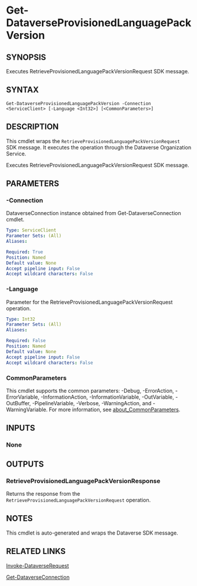 # Get-DataverseProvisionedLanguagePackVersion

## SYNOPSIS
Executes RetrieveProvisionedLanguagePackVersionRequest SDK message.

## SYNTAX

```
Get-DataverseProvisionedLanguagePackVersion -Connection <ServiceClient> [-Language <Int32>] [<CommonParameters>]
```

## DESCRIPTION

This cmdlet wraps the `RetrieveProvisionedLanguagePackVersionRequest` SDK message. It executes the operation through the Dataverse Organization Service.

Executes RetrieveProvisionedLanguagePackVersionRequest SDK message.

## PARAMETERS

### -Connection
DataverseConnection instance obtained from Get-DataverseConnection cmdlet.

```yaml
Type: ServiceClient
Parameter Sets: (All)
Aliases:

Required: True
Position: Named
Default value: None
Accept pipeline input: False
Accept wildcard characters: False
```
### -Language
Parameter for the RetrieveProvisionedLanguagePackVersionRequest operation.

```yaml
Type: Int32
Parameter Sets: (All)
Aliases:

Required: False
Position: Named
Default value: None
Accept pipeline input: False
Accept wildcard characters: False
```
### CommonParameters
This cmdlet supports the common parameters: -Debug, -ErrorAction, -ErrorVariable, -InformationAction, -InformationVariable, -OutVariable, -OutBuffer, -PipelineVariable, -Verbose, -WarningAction, and -WarningVariable. For more information, see [about_CommonParameters](http://go.microsoft.com/fwlink/?LinkID=113216).

## INPUTS

### None

## OUTPUTS

### RetrieveProvisionedLanguagePackVersionResponse

Returns the response from the `RetrieveProvisionedLanguagePackVersionRequest` operation.

## NOTES

This cmdlet is auto-generated and wraps the Dataverse SDK message.

## RELATED LINKS

[Invoke-DataverseRequest](Invoke-DataverseRequest.md)

[Get-DataverseConnection](Get-DataverseConnection.md)
